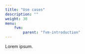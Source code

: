 ```yaml
---
title: "Use cases"
description: ""
weight: 30
menu:
    fvm:
        parent: "fvm-introduction"
---
```


Lorem ipsum.
